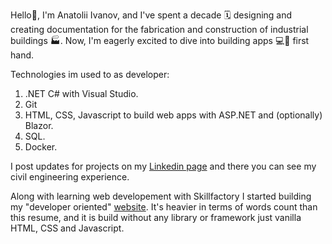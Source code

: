Hello👋,
I'm Anatolii Ivanov, and I've spent a decade 🗓️ designing and creating documentation for the fabrication and construction of industrial buildings 🏭.
Now, I'm eagerly excited to dive into building apps :computer:📱 first hand.

Technologies im used to as developer:
1. .NET C# with Visual Studio.
2. Git
3. HTML, CSS, Javascript to build web apps with ASP.NET and (optionally) Blazor.
4. SQL.
5. Docker.

I post updates for projects on my [Linkedin page](https://www.linkedin.com/in/anatolii-ivanov-b8619a253/) and there you can see my civil engineering experience.

Along with learning web developement with Skillfactory I started building my "developer oriented" [website](https://keepdream1ng.github.io/keepdream1ng/).
It's heavier in terms of words count than this resume, and it is build without any library or framework just vanilla HTML, CSS and Javascript.
